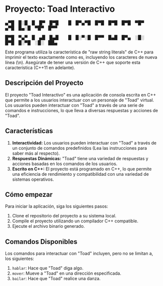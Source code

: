 # Proyecto: Toad Interactivo


▄▀█ █░█ █ █▀ █▀█   █ █▀▄▀█ █▀█ █▀█ █▀█ ▀█▀ ▄▀█ █▄░█ ▀█▀ █▀▀

█▀█ ▀▄▀ █ ▄█ █▄█   █ █░▀░█ █▀▀ █▄█ █▀▄ ░█░ █▀█ █░▀█ ░█░ ██▄

Este programa utiliza la característica de "raw string literals" de C++ para imprimir el texto exactamente como es, incluyendo los caracteres de nueva línea (\n). Asegúrate de tener una versión de C++ que soporte esta característica (C++11 en adelante).
## Descripción del Proyecto

El proyecto "Toad Interactivo" es una aplicación de consola escrita en C++ que permite a los usuarios interactuar con un personaje de "Toad" virtual. Los usuarios pueden interactuar con "Toad" a través de una serie de comandos e instrucciones, lo que lleva a diversas respuestas y acciones de "Toad".

## Características

1. **Interactividad:** Los usuarios pueden interactuar con "Toad" a través de un conjunto de comandos predefinidos (Lea las instrucciones para saber más al respecto).
2. **Respuestas Dinámicas:** "Toad" tiene una variedad de respuestas y acciones basadas en los comandos de los usuarios.
3. **Escrito en C++:** El proyecto está programado en C++, lo que permite una eficiencia de rendimiento y compatibilidad con una variedad de sistemas operativos.

## Cómo empezar

Para iniciar la aplicación, siga los siguientes pasos:

1. Clone el repositorio del proyecto a su sistema local.
2. Compile el proyecto utilizando un compilador C++ compatible.
3. Ejecute el archivo binario generado.

## Comandos Disponibles

Los comandos para interactuar con "Toad" incluyen, pero no se limitan a, los siguientes:

1. `hablar`: Hace que "Toad" diga algo.
2. `mover`: Mueve a "Toad" en una dirección especificada.
3. `bailar`: Hace que "Toad" realice una danza.
